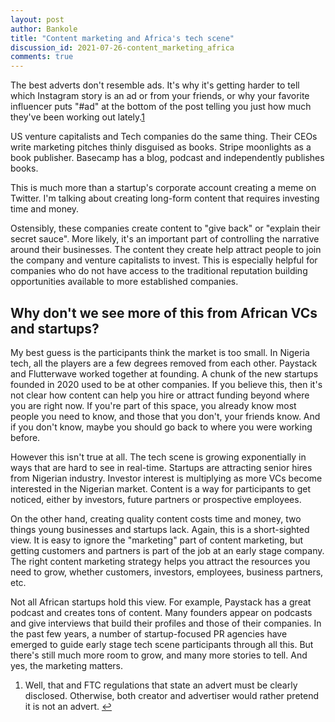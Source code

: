 ```yaml
---
layout: post
author: Bankole
title: "Content marketing and Africa's tech scene"
discussion_id: 2021-07-26-content_marketing_africa
comments: true
---
```


The best adverts don't resemble ads. It's why it's getting harder to tell which
Instagram story is an ad or from your friends, or why your favorite influencer
puts "#ad" at the bottom of the post telling you just how much they've been
working out lately.[1]("#fn1")

US venture capitalists and Tech companies do the same thing. Their CEOs write
marketing pitches thinly disguised as books. Stripe moonlights as a book
publisher. Basecamp has a blog, podcast and independently publishes books.

This is much more than a startup's corporate account creating a meme on Twitter.
I'm talking about creating long-form content that requires investing time and
money.

Ostensibly, these companies create content to "give back" or "explain their
secret sauce". More likely, it's an important part of controlling the narrative
around their businesses. The content they create help attract people to join the
company and venture capitalists to invest. This is especially helpful for
companies who do not have access to the traditional reputation building
opportunities available to more established companies.

## Why don't we see more of this from African VCs and startups?

My best guess is the participants think the market is too small. In Nigeria
tech, all the players are a few degrees removed from each other. Paystack and
Flutterwave worked together at founding. A chunk of the new startups founded in
2020 used to be at other companies. If you believe this, then it's not clear how
content can help you hire or attract funding beyond where you are right now. If
you're part of this space, you already know most people you need to know, and
those that you don't, your friends know. And if you don't know, maybe you should
go back to where you were working before.

However this isn't true at all. The tech scene is growing exponentially in ways
that are hard to see in real-time. Startups are attracting senior hires from
Nigerian industry. Investor interest is multiplying as more VCs become
interested in the Nigerian market. Content is a way for participants to get
noticed, either by investors, future partners or prospective employees.

On the other hand, creating quality content costs time and money, two things
young businesses and startups lack. Again, this is a short-sighted view. It is
easy to ignore the "marketing" part of content marketing, but getting customers
and partners is part of the job at an early stage company. The right content
marketing strategy helps you attract the resources you need to grow, whether
customers, investors, employees, business partners, etc.

Not all African startups hold this view. For example, Paystack has a great
podcast and creates tons of content. Many founders appear on podcasts and give
interviews that build their profiles and those of their companies. In the past
few years, a number of startup-focused PR agencies have emerged to guide early
stage tech scene participants through all this. But there's still much more room
to grow, and many more stories to tell. And yes, the marketing matters.

1. Well, that and FTC regulations that state an advert must be clearly disclosed. Otherwise, both creator and advertiser would rather pretend it is not an advert. [↩︎]("#ffn1")
